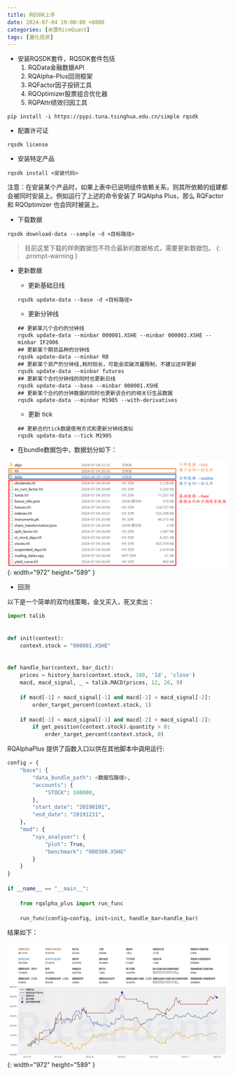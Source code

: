 ```yaml
---
title: RQSDK上手
date: 2024-07-04 19:00:00 +0800
categories: [米筐RiceQuant]
tags: [量化投资]
---
```


- 安装RQSDK套件，RQSDK套件包括
    1. RQData金融数据API
    2. RQAlpha-Plus回测框架
    3. RQFactor因子投研工具
    4. RQOptimizer股票组合优化器
    5. RQPAttr绩效归因工具

```text
pip install -i https://pypi.tuna.tsinghua.edu.cn/simple rqsdk
```

- 配置许可证

```text
rqsdk license
```

- 安装特定产品

```text
rqsdk install <安装代码>
```

注意：在安装某个产品时，如果上表中已说明组件依赖关系，则其所依赖的组建都会被同时安装上。例如运行了上述的命令安装了 RQAlpha Plus，那么 RQFactor 和 RQOptimizer 也会同时被装上。

- 下载数据

```text
rqsdk download-data --sample -d <目标路径>
```

> 目前这里下载的样例数据包不符合最新的数据格式，需要更新数据包。
{: .prompt-warning }

- 更新数据
    - 更新基础日线
    ```text
    rqsdk update-data --base -d <目标路径>
    ```
    - 更新分钟线
    ```text
    ## 更新某几个合约的分钟线
    rqsdk update-data --minbar 000001.XSHE --minbar 000002.XSHE --minbar IF2006
    ## 更新某个期货品种的分钟线
    rqsdk update-data --minbar RB
    ## 更新某个资产的分钟线,耗时较长，可能会突破流量限制，不建议这样更新
    rqsdk update-data --minbar futures
    ## 更新某个合约分钟线的同时也更新日线
    rqsdk update-data --base --minbar 000001.XSHE
    ## 更新某个合约的分钟数据的同时也更新该合约的相关衍生品数据
    rqsdk update-data --minbar M1905 --with-derivatives
    ```
    - 更新 tick
    ```text
    ## 更新合约tick数据使用方式和更新分钟线类似
    rqsdk update-data --tick M1905
    ```

- 在bundle数据包中，数据划分如下：

![Desktop View](/images/ricequant/update_data.png){: width="972" height="589" }

- 回测

以下是一个简单的双均线策略，金叉买入，死叉卖出：

```python
import talib


def init(context):
    context.stock = "000001.XSHE"


def handle_bar(context, bar_dict):
    prices = history_bars(context.stock, 100, '1d', 'close')
    macd, macd_signal, _ = talib.MACD(prices, 12, 26, 9)

    if macd[-1] > macd_signal[-1] and macd[-2] < macd_signal[-2]:
        order_target_percent(context.stock, 1)

    if macd[-1] < macd_signal[-1] and macd[-2] > macd_signal[-2]:
        if get_position(context.stock).quantity > 0:
            order_target_percent(context.stock, 0)
```

RQAlphaPlus 提供了函数入口以供在其他脚本中调用运行:

```python
config = {
    "base": {
        "data_bundle_path": <数据包路径>,
        "accounts": {
            "STOCK": 100000,
        },
        "start_date": "20190101",
        "end_date": "20191231",
    },
    "mod": {
        "sys_analyser": {
            "plot": True,
            "benchmark": "000300.XSHG"
        }
    }
}

if __name__ == "__main__":

    from rqalpha_plus import run_func

    run_func(config=config, init=init, handle_bar=handle_bar)
```

结果如下：

![Desktop View](/images/ricequant/test_output.png){: width="972" height="589" }




